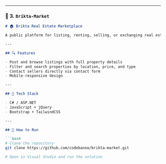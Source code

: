 
---

### 📁 3. `Brikta-Market`

```markdown
# 🏠 Brikta Real Estate Marketplace

A public platform for listing, renting, selling, or exchanging real estate properties.

---

## 🔍 Features

- Post and browse listings with full property details
- Filter and search properties by location, price, and type
- Contact sellers directly via contact form
- Mobile-responsive design

---

## 🧰 Tech Stack

- C# / ASP.NET
- JavaScript + jQuery
- Bootstrap + TailwindCSS

---

## 🚀 How to Run

```bash
# Clone the repository
git clone https://github.com/codebanoo/brikta-market.git

# Open in Visual Studio and run the solution
